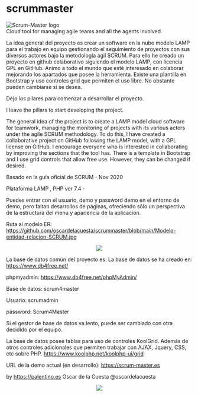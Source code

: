 # scrummaster


![Scrum-Master logo](https://scrum-master.es/imagenes/scrum-4-master.png)
<br/>
Cloud tool for managing agile teams and all the agents involved.


La idea general del proyecto es crear un software en la nube modelo LAMP para el trabajo en equipo gestionando el seguimiento de proyectos con sus diversos actores bajo la metodología ágil SCRUM.
Para ello he creado un proyecto en github colaborativo siguiendo el modelo LAMP, con licencia GPL en GitHub. Animo a todo el mundo que esté interesado en colaborar mejorando los apartados que posee la herramienta.
Existe una plantilla en Bootstrap y uso controles grid que permiten el uso libre. No obstante pueden cambiarse si se desea.

Dejo los pilares para comenzar a desarrollar el proyecto.

I leave the pillars to start developing the project.


The general idea of ​​the project is to create a LAMP model cloud software for teamwork, managing the monitoring of projects with its various actors under the agile SCRUM methodology.
To do this, I have created a collaborative project on GitHub following the LAMP model, with a GPL license on GitHub. I encourage everyone who is interested in collaborating by improving the sections that the tool has.
There is a template in Bootstrap and I use grid controls that allow free use. However, they can be changed if desired.



Basado en la guía oficial de SCRUM - Nov 2020

Plataforma LAMP , PHP ver 7.4 -


Puedes entrar con el usuario, demo y password demo en el entorno de demo, pero faltan desarrollos de páginas, ofreciendo
sólo un perspectiva de la estructura del menu y apariencia de la aplicación.

Ruta al modelo ER: 
https://github.com/oscardelacuesta/scrummaster/blob/main/Modelo-entidad-relacion-SCRUM.jpg
<p align="center">
   <img src="https://github.com/oscardelacuesta/scrummaster/blob/main/Modelo-entidad-relacion-SCRUM.jpg">
</p>


La base de datos común del proyecto es:
La base de datos se ha creado en:
https://www.db4free.net/

phpmyadmin:
https://www.db4free.net/phpMyAdmin/


Base de datos: scrum4master

Usuario:  scrumadmin

password: Scrum4Master


Si el gestor de base de datos va lento, puede ser cambiado con otra decidido por el equipo.


La base de datos posee tablas para uso de controles KoolGrid. Además de otros controles adicionales que permiten trabajar con AJAX, Jquery, CSS, etc sobre PHP.
https://www.koolphp.net/koolphp-ui/grid

URL de la demo actual (en desarrollo): https://scrum-master.es

by https://palentino.es
Oscar de la Cuesta 
@oscardelacuesta
<p align="center">
   <img src="https://www.palentino.es/blog/wp-content/uploads/2012/12/To-keep-abreast.png">
</p>

